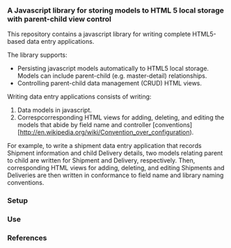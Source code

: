 ### A Javascript library for storing models to HTML 5 local storage with parent-child view control ###

This repository contains a javascript library for writing complete HTML5-based data entry applications. 

The library supports:  

* Persisting javascript models automatically to HTML5 local storage. Models can include parent-child (e.g. master-detail) relationships. 
* Controlling parent-child data management (CRUD) HTML views.

Writing data entry applications consists of writing:

1. Data models in javascript.
2. Correspcorresponding HTML views for adding, deleting, and editing the models that abide by field name and controller [conventions][http://en.wikipedia.org/wiki/Convention_over_configuration).
 

For example, to write a shipment data entry application that records Shipment information and child Delivery details, two models relating parent to child are written for Shipment and Delivery, respectively. Then, corresponding HTML views for adding, deleting, and editing Shipments and Deliveries are then written in conformance to field name and library naming conventions.

### Setup ###

### Use ###

### References ###
